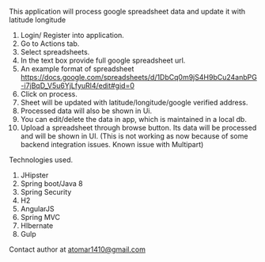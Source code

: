 This application will process google spreadsheet data and update it with latitude longitude

1. Login/ Register into application.
2. Go to Actions tab.
3. Select spreadsheets.
4. In the text box provide full google spreadsheet url.
5. An example format of spreadsheet https://docs.google.com/spreadsheets/d/1DbCq0m9jS4H9bCu24anbPG-i7jBqD_V5u6YjLfyuRl4/edit#gid=0
6. Click on process.
7. Sheet will be updated with latitude/longitude/google verified address.
8. Processed data will also be shown in Ui.
9. You can edit/delete the data in app, which is maintained in a local db.
10. Upload a spreadsheet through browse button. Its data will be processed and will be shown in UI. (This is not working as now
	because of some backend integration issues. Known issue with Multipart)

Technologies used.

1. JHipster
2. Spring boot/Java 8
3. Spring Security
4. H2
5. AngularJS
6. Spring MVC
7. HIbernate
8. Gulp

Contact author at atomar1410@gmail.com
